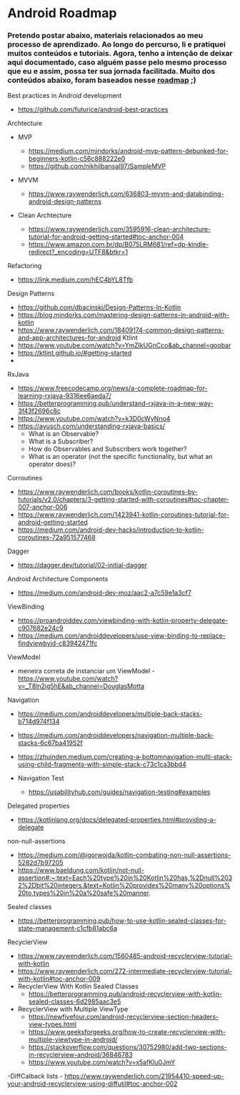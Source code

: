 # Android Roadmap
### Pretendo postar abaixo, materiais relacionados ao meu processo de aprendizado. Ao longo do percurso, li e pratiquei muitos conteúdos e tutoriais. Agora, tenho a intenção de deixar aqui documentado, caso alguém passe pelo mesmo processo que eu e assim, possa ter sua jornada facilitada. Muito dos conteúdos abaixo, foram baseados nesse [roadmap](https://trello.com/b/fsc44tYh/android-developer-roadmap) ;)

Best practices in Android development
  - https://github.com/futurice/android-best-practices

Archtecture
  - MVP
    - https://medium.com/mindorks/android-mvp-pattern-debunked-for-beginners-kotlin-c56c888222e0
    - https://github.com/nikhilbansal97/SampleMVP
  
  - MVVM
    - https://www.raywenderlich.com/636803-mvvm-and-databinding-android-design-patterns

  - Clean Archtecture 
    - https://www.raywenderlich.com/3595916-clean-architecture-tutorial-for-android-getting-started#toc-anchor-004
    - https://www.amazon.com.br/dp/B075LRM681/ref=dp-kindle-redirect?_encoding=UTF8&btkr=1

Refactoring 
  -  https://link.medium.com/hEC4bYL8Tfb 

Design Patterns
  - https://github.com/dbacinski/Design-Patterns-In-Kotlin
  - https://blog.mindorks.com/mastering-design-patterns-in-android-with-kotlin
  - https://www.raywenderlich.com/18409174-common-design-patterns-and-app-architectures-for-android
Ktlint 
  - https://www.youtube.com/watch?v=YmZIkUGnCco&ab_channel=goobar
  - https://ktlint.github.io/#getting-started
  - 
RxJava
  - https://www.freecodecamp.org/news/a-complete-roadmap-for-learning-rxjava-9316ee6aeda7/
  - https://betterprogramming.pub/understand-rxjava-in-a-new-way-3f43f2696c8c
  - https://www.youtube.com/watch?v=k3D0cWyNno4
  - https://ayusch.com/understanding-rxjava-basics/
    - What is an Observable?
    - What is a Subscriber?
    - How do Observables and Subscribers work together?
    - What is an operator (not the specific functionality, but what an operator does)?

Corroutines
  - https://www.raywenderlich.com/books/kotlin-coroutines-by-tutorials/v2.0/chapters/3-getting-started-with-coroutines#toc-chapter-007-anchor-006
  - https://www.raywenderlich.com/1423941-kotlin-coroutines-tutorial-for-android-getting-started
  - https://medium.com/android-dev-hacks/introduction-to-kotlin-coroutines-72a951577468

Dagger
  - https://dagger.dev/tutorial/02-initial-dagger

Android Architecture Components
 - https://medium.com/android-dev-moz/aac2-a7c59e1a3cf7

ViewBinding 
 - https://proandroiddev.com/viewbinding-with-kotlin-property-delegate-c907682e24c9
 - https://medium.com/androiddevelopers/use-view-binding-to-replace-findviewbyid-c83942471fc

ViewModel
- meneira correta de instanciar um ViewModel - https://www.youtube.com/watch?v=_T8ln2ig5hE&ab_channel=DouglasMotta

Navigation
  - https://medium.com/androiddevelopers/multiple-back-stacks-b714d974f134
  - https://medium.com/androiddevelopers/navigation-multiple-back-stacks-6c67ba41952f
  - https://zhuinden.medium.com/creating-a-bottomnavigation-multi-stack-using-child-fragments-with-simple-stack-c73c1ca3bbd4

  - Navigation Test
    - https://usabilityhub.com/guides/navigation-testing#examples 

Delegated properties 
  - https://kotlinlang.org/docs/delegated-properties.html#providing-a-delegate 

non-null-assertions
  - https://medium.com/@igorwojda/kotlin-combating-non-null-assertions-5282d7b97205
  - https://www.baeldung.com/kotlin/not-null-assertion#:~:text=Each%20type%20in%20Kotlin%20has,%2Dnull%2032%2Dbit%20integers.&text=Kotlin%20provides%20many%20options%20to,types%20in%20a%20safe%20manner.

Sealed classes
  - https://betterprogramming.pub/how-to-use-kotlin-sealed-classes-for-state-management-c1cfb81abc6a

RecyclerView
  - https://www.raywenderlich.com/1560485-android-recyclerview-tutorial-with-kotlin
  - https://www.raywenderlich.com/272-intermediate-recyclerview-tutorial-with-kotlin#toc-anchor-009
  - RecyclerView With Kotlin Sealed Classes
    - https://betterprogramming.pub/android-recyclerview-with-kotlin-sealed-classes-6d2985aac3e5  
  - RecyclerView with Multiple ViewType
    - https://newfivefour.com/android-recyclerview-section-headers-view-types.html 
    - https://www.geeksforgeeks.org/how-to-create-recyclerview-with-multiple-viewtype-in-android/
    - https://stackoverflow.com/questions/30752980/add-two-sections-in-recyclerview-android/36846783
    - https://www.youtube.com/watch?v=x5afKIu0JmY

  -DiffCalback lists
      - https://www.raywenderlich.com/21954410-speed-up-your-android-recyclerview-using-diffutil#toc-anchor-002

